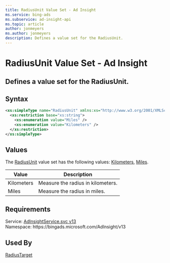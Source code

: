 ```yaml
---
title: RadiusUnit Value Set - Ad Insight
ms.service: bing-ads
ms.subservice: ad-insight-api
ms.topic: article
author: jonmeyers
ms.author: jonmeyers
description: Defines a value set for the RadiusUnit.
---
```

# RadiusUnit Value Set - Ad Insight
Defines a value set for the RadiusUnit.
---

## Syntax
```xml
<xs:simpleType name="RadiusUnit" xmlns:xs="http://www.w3.org/2001/XMLSchema">
  <xs:restriction base="xs:string">
    <xs:enumeration value="Miles" />
    <xs:enumeration value="Kilometers" />
  </xs:restriction>
</xs:simpleType>
```

## <a name="values"></a>Values

The [RadiusUnit](radiusunit.md) value set has the following values: [Kilometers](#kilometers), [Miles](#miles).

|Value|Description|
|-----------|---------------|
|<a name="kilometers"></a>Kilometers|Measure the radius in kilometers.|
|<a name="miles"></a>Miles|Measure the radius in miles.|

## Requirements
Service: [AdInsightService.svc v13](https://adinsight.api.bingads.microsoft.com/Api/Advertiser/AdInsight/v13/AdInsightService.svc)  
Namespace: https\://bingads.microsoft.com/AdInsight/v13  

## Used By
[RadiusTarget](radiustarget.md)  
